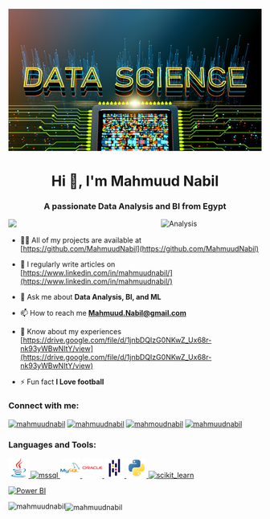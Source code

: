 ![logo](https://github.com/MahmuudNabil/MahmuudNabil/blob/main/data%20science.jpg)
<!-- ![logo](https://reputationprotectiononline.com/wp-content/uploads/2019/08/ezgif.com-resize-8.gif) -->
<h1 align="center">Hi 👋, I'm Mahmuud Nabil</h1>
<h3 align="center">A passionate Data Analysis and BI from Egypt</h3>

<img align ="right" alt="Analysis" width =200 src="https://i.gifer.com/origin/43/43c3dc63d1ef6cfe1a7ae3ab5aa6a704_w200.gif" > 

<!-- <img align ="right" alt="Analysis" width =400 src="https://reputationprotectiononline.com/wp-content/uploads/2019/08/ezgif.com-resize-8.gif" > -->

<!-- <img align ="right" alt="Analysis" width =200 src="https://i.gifer.com/origin/cb/cb420050f48db644677e020b8778b29d.gif" > -->


![](https://komarev.com/ghpvc/?username=MahmuudNabil&color=yellow&style=for-the-badge)


- 👨‍💻 All of my projects are available at [https://github.com/MahmuudNabil](https://github.com/MahmuudNabil)

- 📝 I regularly write articles on [https://www.linkedin.com/in/mahmuudnabil/](https://www.linkedin.com/in/mahmuudnabil/)

- 💬 Ask me about **Data Analysis, BI, and ML**

- 📫 How to reach me **Mahmuud.Nabil@gmail.com**

- 📄 Know about my experiences [https://drive.google.com/file/d/1jnbDQIzG0NKwZ_Ux68r-nk93yWBwNItY/view](https://drive.google.com/file/d/1jnbDQIzG0NKwZ_Ux68r-nk93yWBwNItY/view)

- ⚡ Fun fact **I Love football**

<h3 align="left">Connect with me:</h3>
<p align="left">
<a href="https://twitter.com/mahmuudnabil" target="blank"><img align="center" src="https://raw.githubusercontent.com/rahuldkjain/github-profile-readme-generator/master/src/images/icons/Social/twitter.svg" alt="mahmuudnabil" height="30" width="40" /></a>
<a href="https://linkedin.com/in/mahmuudnabil" target="blank"><img align="center" src="https://raw.githubusercontent.com/rahuldkjain/github-profile-readme-generator/master/src/images/icons/Social/linked-in-alt.svg" alt="mahmuudnabil" height="30" width="40" /></a>
<a href="https://kaggle.com/mahmoudnabil" target="blank"><img align="center" src="https://raw.githubusercontent.com/rahuldkjain/github-profile-readme-generator/master/src/images/icons/Social/kaggle.svg" alt="mahmoudnabil" height="30" width="40" /></a>
<a href="https://fb.com/mahmuudnabil" target="blank"><img align="center" src="https://raw.githubusercontent.com/rahuldkjain/github-profile-readme-generator/master/src/images/icons/Social/facebook.svg" alt="mahmuudnabil" height="30" width="40" /></a>
</p>

<h3 align="left">Languages and Tools:</h3>
<p align="left"> <a href="https://www.java.com" target="_blank" rel="noreferrer"> <img src="https://raw.githubusercontent.com/devicons/devicon/master/icons/java/java-original.svg" alt="java" width="40" height="40"/> </a> <a href="https://www.microsoft.com/en-us/sql-server" target="_blank" rel="noreferrer"> <img src="https://www.svgrepo.com/show/303229/microsoft-sql-server-logo.svg" alt="mssql" width="40" height="40"/> </a> <a href="https://www.mysql.com/" target="_blank" rel="noreferrer"> <img src="https://raw.githubusercontent.com/devicons/devicon/master/icons/mysql/mysql-original-wordmark.svg" alt="mysql" width="40" height="40"/> </a> <a href="https://www.oracle.com/" target="_blank" rel="noreferrer"> <img src="https://raw.githubusercontent.com/devicons/devicon/master/icons/oracle/oracle-original.svg" alt="oracle" width="40" height="40"/> </a> <a href="https://pandas.pydata.org/" target="_blank" rel="noreferrer"> <img src="https://raw.githubusercontent.com/devicons/devicon/2ae2a900d2f041da66e950e4d48052658d850630/icons/pandas/pandas-original.svg" alt="pandas" width="40" height="40"/> </a> <a href="https://www.python.org" target="_blank" rel="noreferrer"> <img src="https://raw.githubusercontent.com/devicons/devicon/master/icons/python/python-original.svg" alt="python" width="40" height="40"/> </a> <a href="https://scikit-learn.org/" target="_blank" rel="noreferrer"> <img src="https://upload.wikimedia.org/wikipedia/commons/0/05/Scikit_learn_logo_small.svg" alt="scikit_learn" width="40" height="40"/> </a> </p>

<a href="https://powerbi.microsoft.com/en-us/" target="_blank" rel="noreferrer"> <img src="https://upload.wikimedia.org/wikipedia/en/2/20/Power_BI_logo.svg" alt="Power BI" width="40" height="40"/> </a> </p>

<p><img align="left" src="https://github-readme-stats.vercel.app/api/top-langs?username=mahmuudnabil&show_icons=true&locale=en&layout=compact" alt="mahmuudnabil" /></p>

<p><img align="center" src="https://github-readme-streak-stats.herokuapp.com/?user=mahmuudnabil&" alt="mahmuudnabil" /></p>

